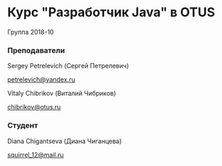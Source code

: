 # Курс "Разработчик Java" в OTUS

Группа 2018-10

### Преподаватели
Sergey Petrelevich (Сергей Петрелевич)

petrelevich@yandex.ru


Vitaly Chibrikov (Виталий Чибриков)

chibrikov@otus.ru

### Студент
Diana Chigantseva (Диана Чиганцева)

squirrel_12@mail.ru